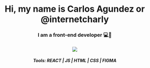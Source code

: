 <div align="center"> <h1 align="center"> Hi, my name is Carlos Agundez or @internetcharly </h1> </div>

<div align="center"> <h3 align="center"> I am a front-end developer 💻🥣 </h3> </div>

<div align="center"> <h3 align="center"><img src="https://media.giphy.com/media/11XxC0wD3jVSCI/giphy.gif"> </h3> </div>

<div align="center"> <h5 align="center">Tools: REACT | JS | HTML | CSS | FIGMA  </h5> </div>


